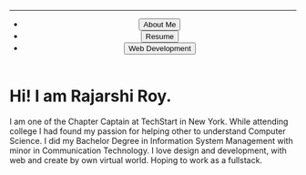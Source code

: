 <!DOCTYPE html>
<head>
  <!--link href="main.css" rel="stylesheet"-->
</head>
<body>
  <header>
  <hr>
    <ul>
      <li><a href="#"><button>About Me</button></a></li>
    <li><a href="https://gist.github.com/rajarshi98/234d9df300fbe10565e67892eb360d4b"><button>Resume</button></a></li>
      <li><a href="#"><button>Web Development</button></a></li>
    </ul>
  </header>
  <!--img src="logo.png"-->
  <p class="text">
  <h1>Hi! I am Rajarshi Roy.</h1>
  I am one of the Chapter Captain at TechStart in New York.
  While attending college I had found my passion for helping other to understand Computer Science.
  I did my Bachelor Degree in Information System Management with minor in Communication Technology.
  I love design and development, with web and create by own virtual world. Hoping to work as a fullstack.
  </p>
</body>
</html>
